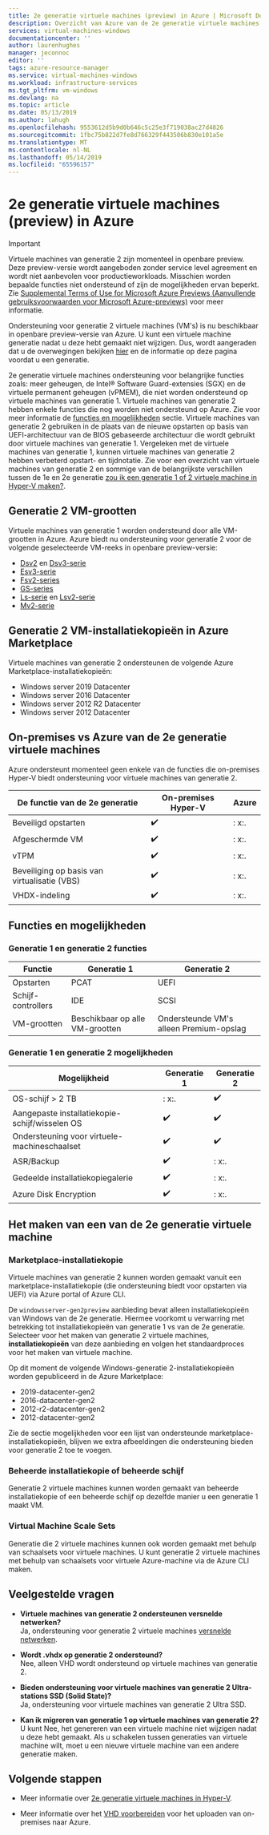```yaml
---
title: 2e generatie virtuele machines (preview) in Azure | Microsoft Docs
description: Overzicht van Azure van de 2e generatie virtuele machines
services: virtual-machines-windows
documentationcenter: ''
author: laurenhughes
manager: jeconnoc
editor: ''
tags: azure-resource-manager
ms.service: virtual-machines-windows
ms.workload: infrastructure-services
ms.tgt_pltfrm: vm-windows
ms.devlang: na
ms.topic: article
ms.date: 05/13/2019
ms.author: lahugh
ms.openlocfilehash: 9553612d5b9d0b646c5c25e3f719038ac27d4826
ms.sourcegitcommit: 1fbc75b822d7fe8d766329f443506b830e101a5e
ms.translationtype: MT
ms.contentlocale: nl-NL
ms.lasthandoff: 05/14/2019
ms.locfileid: "65596157"
---
```

# <a name="generation-2-vms-preview-on-azure"></a>2e generatie virtuele machines (preview) in Azure

> [!IMPORTANT]
> Virtuele machines van generatie 2 zijn momenteel in openbare preview.
> Deze preview-versie wordt aangeboden zonder service level agreement en wordt niet aanbevolen voor productieworkloads. Misschien worden bepaalde functies niet ondersteund of zijn de mogelijkheden ervan beperkt.
> Zie [Supplemental Terms of Use for Microsoft Azure Previews (Aanvullende gebruiksvoorwaarden voor Microsoft Azure-previews)](https://azure.microsoft.com/support/legal/preview-supplemental-terms/) voor meer informatie.

Ondersteuning voor generatie 2 virtuele machines (VM's) is nu beschikbaar in openbare preview-versie van Azure. U kunt een virtuele machine generatie nadat u deze hebt gemaakt niet wijzigen. Dus, wordt aangeraden dat u de overwegingen bekijken [hier](https://docs.microsoft.com/windows-server/virtualization/hyper-v/plan/should-i-create-a-generation-1-or-2-virtual-machine-in-hyper-v) en de informatie op deze pagina voordat u een generatie.

2e generatie virtuele machines ondersteuning voor belangrijke functies zoals: meer geheugen, de Intel® Software Guard-extensies (SGX) en de virtuele permanent geheugen (vPMEM), die niet worden ondersteund op virtuele machines van generatie 1. Virtuele machines van generatie 2 hebben enkele functies die nog worden niet ondersteund op Azure. Zie voor meer informatie de [functies en mogelijkheden](#features-and-capabilities) sectie. Virtuele machines van generatie 2 gebruiken in de plaats van de nieuwe opstarten op basis van UEFI-architectuur van de BIOS gebaseerde architectuur die wordt gebruikt door virtuele machines van generatie 1. Vergeleken met de virtuele machines van generatie 1, kunnen virtuele machines van generatie 2 hebben verbeterd opstart- en tijdnotatie. Zie voor een overzicht van virtuele machines van generatie 2 en sommige van de belangrijkste verschillen tussen de 1e en 2e generatie [zou ik een generatie 1 of 2 virtuele machine in Hyper-V maken?](https://docs.microsoft.com/windows-server/virtualization/hyper-v/plan/should-i-create-a-generation-1-or-2-virtual-machine-in-hyper-v).

## <a name="generation-2-vm-sizes"></a>Generatie 2 VM-grootten

Virtuele machines van generatie 1 worden ondersteund door alle VM-grootten in Azure. Azure biedt nu ondersteuning voor generatie 2 voor de volgende geselecteerde VM-reeks in openbare preview-versie:

* [Dsv2](https://docs.microsoft.com/azure/virtual-machines/windows/sizes-general#dsv2-series) en [Dsv3-serie](https://docs.microsoft.com/azure/virtual-machines/windows/sizes-general#dsv3-series-1)
* [Esv3-serie](https://docs.microsoft.com/azure/virtual-machines/windows/sizes-memory#esv3-series)
* [Fsv2-series](https://docs.microsoft.com/azure/virtual-machines/windows/sizes-compute#fsv2-series-1)
* [GS-series](https://docs.microsoft.com/azure/virtual-machines/windows/sizes-memory#gs-series)
* [Ls-serie](https://docs.microsoft.com/azure/virtual-machines/windows/sizes-previous-gen#ls-series) en [Lsv2-serie](https://docs.microsoft.com/azure/virtual-machines/windows/sizes-storage#lsv2-series)
* [Mv2-serie](https://docs.microsoft.com/azure/virtual-machines/windows/sizes-memory#mv2-series)

## <a name="generation-2-vm-images-in-azure-marketplace"></a>Generatie 2 VM-installatiekopieën in Azure Marketplace

Virtuele machines van generatie 2 ondersteunen de volgende Azure Marketplace-installatiekopieën:

* Windows server 2019 Datacenter
* Windows server 2016 Datacenter
* Windows server 2012 R2 Datacenter
* Windows server 2012 Datacenter

## <a name="on-premises-vs-azure-generation-2-vms"></a>On-premises vs Azure van de 2e generatie virtuele machines

Azure ondersteunt momenteel geen enkele van de functies die on-premises Hyper-V biedt ondersteuning voor virtuele machines van generatie 2.

| De functie van de 2e generatie                | On-premises Hyper-V | Azure |
|-------------------------------------|---------------------|-------|
| Beveiligd opstarten                         | :heavy_check_mark:  | : x:.   |
| Afgeschermde VM                         | :heavy_check_mark:  | : x:.   |
| vTPM                                | :heavy_check_mark:  | : x:.   |
| Beveiliging op basis van virtualisatie (VBS) | :heavy_check_mark:  | : x:.   |
| VHDX-indeling                         | :heavy_check_mark:  | : x:.   |

## <a name="features-and-capabilities"></a>Functies en mogelijkheden

### <a name="generation-1-vs-generation-2-features"></a>Generatie 1 en generatie 2 functies

| Functie | Generatie 1 | Generatie 2 |
|---------|--------------|--------------|
| Opstarten             | PCAT                      | UEFI                               |
| Schijf-controllers | IDE                       | SCSI                               |
| VM-grootten         | Beschikbaar op alle VM-grootten | Ondersteunde VM's alleen Premium-opslag |

### <a name="generation-1-vs-generation-2-capabilities"></a>Generatie 1 en generatie 2 mogelijkheden

| Mogelijkheid | Generatie 1 | Generatie 2 |
|------------|--------------|--------------|
| OS-schijf > 2 TB                    | : x:.                        | :heavy_check_mark: |
| Aangepaste installatiekopie-schijf/wisselen OS         | :heavy_check_mark:         | :heavy_check_mark: |
| Ondersteuning voor virtuele-machineschaalset | :heavy_check_mark:         | :heavy_check_mark: |
| ASR/Backup                        | :heavy_check_mark:         | : x:.                |
| Gedeelde installatiekopiegalerie              | :heavy_check_mark:         | : x:.                |
| Azure Disk Encryption             | :heavy_check_mark:         | : x:.                |

## <a name="creating-a-generation-2-vm"></a>Het maken van een van de 2e generatie virtuele machine

### <a name="marketplace-image"></a>Marketplace-installatiekopie

Virtuele machines van generatie 2 kunnen worden gemaakt vanuit een marketplace-installatiekopie (die ondersteuning biedt voor opstarten via UEFI) via Azure portal of Azure CLI.

De `windowsserver-gen2preview` aanbieding bevat alleen installatiekopieën van Windows van de 2e generatie. Hiermee voorkomt u verwarring met betrekking tot installatiekopieën van generatie 1 vs van de 2e generatie. Selecteer voor het maken van generatie 2 virtuele machines, **installatiekopieën** van deze aanbieding en volgen het standaardproces voor het maken van virtuele machine.

Op dit moment de volgende Windows-generatie 2-installatiekopieën worden gepubliceerd in de Azure Marketplace:

* 2019-datacenter-gen2
* 2016-datacenter-gen2
* 2012-r2-datacenter-gen2
* 2012-datacenter-gen2

Zie de sectie mogelijkheden voor een lijst van ondersteunde marketplace-installatiekopieën, blijven we extra afbeeldingen die ondersteuning bieden voor generatie 2 toe te voegen.

### <a name="managed-image-or-managed-disk"></a>Beheerde installatiekopie of beheerde schijf

Generatie 2 virtuele machines kunnen worden gemaakt van beheerde installatiekopie of een beheerde schijf op dezelfde manier u een generatie 1 maakt VM.

### <a name="virtual-machine-scale-sets"></a>Virtual Machine Scale Sets

Generatie die 2 virtuele machines kunnen ook worden gemaakt met behulp van schaalsets voor virtuele machines. U kunt generatie 2 virtuele machines met behulp van schaalsets voor virtuele Azure-machine via de Azure CLI maken.

## <a name="frequently-asked-questions"></a>Veelgestelde vragen

* **Virtuele machines van generatie 2 ondersteunen versnelde netwerken?**  
    Ja, ondersteuning voor generatie 2 virtuele machines [versnelde netwerken](../../virtual-network/create-vm-accelerated-networking-cli.md).

* **Wordt .vhdx op generatie 2 ondersteund?**  
    Nee, alleen VHD wordt ondersteund op virtuele machines van generatie 2.

* **Bieden ondersteuning voor virtuele machines van generatie 2 Ultra-stations SSD (Solid State)?**  
    Ja, ondersteuning voor virtuele machines van generatie 2 Ultra SSD.

* **Kan ik migreren van generatie 1 op virtuele machines van generatie 2?**  
    U kunt Nee, het genereren van een virtuele machine niet wijzigen nadat u deze hebt gemaakt. Als u schakelen tussen generaties van virtuele machine wilt, moet u een nieuwe virtuele machine van een andere generatie maken.

## <a name="next-steps"></a>Volgende stappen

* Meer informatie over [2e generatie virtuele machines in Hyper-V](https://docs.microsoft.com/windows-server/virtualization/hyper-v/plan/should-i-create-a-generation-1-or-2-virtual-machine-in-hyper-v).

* Meer informatie over het [VHD voorbereiden](prepare-for-upload-vhd-image.md) voor het uploaden van on-premises naar Azure.
